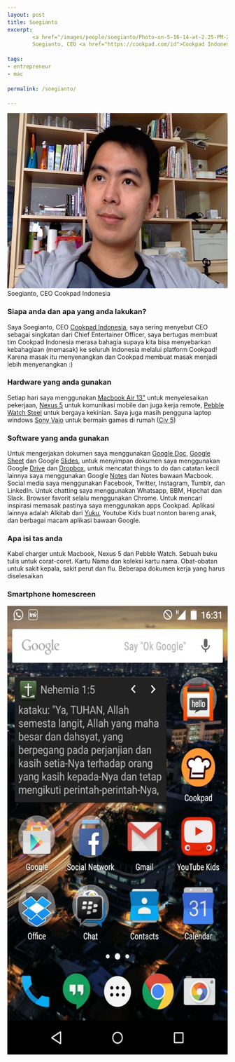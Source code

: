 ```yaml
---
layout: post
title: Soegianto
excerpt:
        <a href="/images/people/soegianto/Photo-on-5-16-14-at-2.25-PM-2.jpg"><img src="/images/people/soegianto/Photo-on-5-16-14-at-2.25-PM-2.jpg" alt="Soegianto Cookpad Indonesia" width="600" height="400" class="alignnone size-full wp-image-180" /></a>
        Soegianto, CEO <a href="https://cookpad.com/id">Cookpad Indonesia</a>

tags:
- entrepreneur
- mac

permalink: /soegianto/

---
```


<a href="/images/people/soegianto/Photo-on-5-16-14-at-2.25-PM-2.jpg"><img src="/images/people/soegianto/Photo-on-5-16-14-at-2.25-PM-2.jpg" alt="Soegianto Cookpad Indonesia" width="600" height="400" class="alignnone size-full wp-image-180" /></a>
Soegianto, CEO Cookpad Indonesia

<!--more-->

<h3>Siapa anda dan apa yang anda lakukan?</h3>

Saya Soegianto, CEO <a href="https://cookpad.com/id">Cookpad Indonesia</a>, saya sering menyebut CEO sebagai singkatan dari Chief Entertainer Officer, saya bertugas membuat tim Cookpad Indonesia merasa bahagia supaya kita bisa menyebarkan kebahagiaan (memasak) ke seluruh Indonesia melalui platform Cookpad! Karena masak itu menyenangkan dan Cookpad membuat masak menjadi lebih menyenangkan :)

<h3>Hardware yang anda gunakan</h3>

Setiap hari saya menggunakan <a href="http://www.apple.com/macbook-air/">Macbook Air 13"</a> untuk menyelesaikan pekerjaan, <a href="https://www.google.co.id/nexus/5/">Nexus 5</a> untuk komunikasi mobile dan juga kerja remote, <a href="https://getpebble.com/pebble_steel">Pebble Watch Steel</a> untuk bergaya kekinian. Saya juga masih pengguna laptop windows <a href="https://en.wikipedia.org/wiki/Vaio">Sony Vaio</a> untuk bermain games di rumah (<a href="http://www.civilization5.com/">Civ 5</a>)

<h3>Software yang anda gunakan</h3>

Untuk mengerjakan dokumen saya menggunakan <a href="https://www.google.com/docs/about/">Google Doc</a>, <a href="https://www.google.com/sheets/about/">Google Sheet</a> dan Google <a href="https://www.google.com/slides/about/">Slides</a>, untuk menyimpan dokumen saya menggunakan Google <a href="https://www.google.com/drive/">Drive</a> dan <a href="https://dropbox.com/">Dropbox</a>, untuk mencatat things to do dan catatan kecil lainnya saya menggunakan Google <a href="http://www.google.com/keep/">Notes</a> dan Notes bawaan Macbook. Social media saya menggunakan Facebook, Twitter, Instagram, Tumblr, dan LinkedIn. Untuk chatting saya menggunakan Whatsapp, BBM, Hipchat dan Slack. Browser favorit selalu menggunakan Chrome. Untuk mencari inspirasi memasak pastinya saya menggunakan apps Cookpad. Aplikasi lainnya adalah Alkitab dari <a href="https://play.google.com/store/apps/details?id=yuku.alkitab&hl=en">Yuku</a>, Youtube Kids buat nonton bareng anak, dan berbagai macam aplikasi bawaan Google.

<h3>Apa isi tas anda</h3>

Kabel charger untuk Macbook, Nexus 5 dan Pebble Watch. Sebuah buku tulis untuk corat-coret. Kartu Nama dan koleksi kartu nama. Obat-obatan untuk sakit kepala, sakit perut dan flu. Beberapa dokumen kerja yang harus diselesaikan

<h3>Smartphone homescreen</h3>

<a href="/images/people/soegianto/soegi-homescreen.jpg"><img src="/images/people/soegianto/soegi-homescreen-576x1024.jpg" alt="soegi-homescreen" width="576" height="1024" class="alignnone size-large wp-image-178" /></a>
